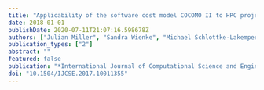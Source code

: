 ```yaml
---
title: "Applicability of the software cost model COCOMO II to HPC projects"
date: 2018-01-01
publishDate: 2020-07-11T21:07:16.598678Z
authors: ["Julian Miller", "Sandra Wienke", "Michael Schlottke-Lakemper", "Matthias Meinke", "Matthias S. Müller"]
publication_types: ["2"]
abstract: ""
featured: false
publication: "*International Journal of Computational Science and Engineering*"
doi: "10.1504/IJCSE.2017.10011355"
---
```


